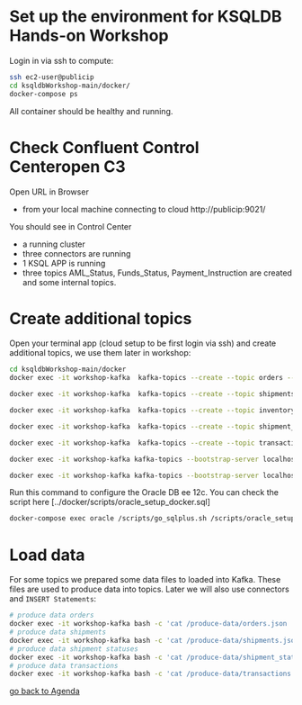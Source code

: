 # Set up the environment for KSQLDB Hands-on Workshop

Login in via ssh to compute:
```bash
ssh ec2-user@publicip
cd ksqldbWorkshop-main/docker/
docker-compose ps
```
All container should be healthy and running.

# Check Confluent Control Centeropen C3
Open URL in Browser
* from your local machine connecting to cloud http://publicip:9021/

You should see in Control Center
* a running cluster
* three connectors are running
* 1 KSQL APP is running
* three topics AML_Status, Funds_Status, Payment_Instruction are created and some internal topics.

# Create additional topics
Open your terminal app (cloud setup to be first login via ssh) and create additional topics, we use them later in workshop:
```bash
cd ksqldbWorkshop-main/docker
docker exec -it workshop-kafka  kafka-topics --create --topic orders --bootstrap-server localhost:9092
```
```bash
docker exec -it workshop-kafka  kafka-topics --create --topic shipments --bootstrap-server localhost:9092
```
```bash
docker exec -it workshop-kafka  kafka-topics --create --topic inventory --bootstrap-server localhost:9092
```
```bash
docker exec -it workshop-kafka  kafka-topics --create --topic shipment_status --bootstrap-server localhost:9092
```
```bash
docker exec -it workshop-kafka  kafka-topics --create --topic transactions --bootstrap-server localhost:9092
```
```bash
docker exec -it workshop-kafka kafka-topics --bootstrap-server localhost:9092 --create --partitions 1 --replication-factor 1 --topic ORCLCDB.C__MYUSER.EMP
```
```bash
docker exec -it workshop-kafka kafka-topics --bootstrap-server localhost:9092 --create --partitions 1 --replication-factor 1 --topic SimpleOracleCDC-ORCLCDB-redo-log
```
Run this command to configure the Oracle DB ee 12c. You can check the script here [../docker/scripts/oracle_setup_docker.sql]

```bash
docker-compose exec oracle /scripts/go_sqlplus.sh /scripts/oracle_setup_docker
```
# Load data
For some topics we prepared some data files to loaded into Kafka. These files are used to produce data into topics. Later we will also use connectors and `INSERT Statements`:
```bash
# produce data orders
docker exec -it workshop-kafka bash -c 'cat /produce-data/orders.json | kafka-console-producer --topic orders --broker-list localhost:9092  --property "parse.key=true" --property "key.separator=:"'
# produce data shipments
docker exec -it workshop-kafka bash -c 'cat /produce-data/shipments.json | kafka-console-producer --topic shipments --broker-list localhost:9092  --property "parse.key=true" --property "key.separator=:"'
# produce data shipment statuses
docker exec -it workshop-kafka bash -c 'cat /produce-data/shipment_status.json | kafka-console-producer --topic shipment_status --broker-list localhost:9092  --property "parse.key=true" --property "key.separator=:"'
# produce data transactions
docker exec -it workshop-kafka bash -c 'cat /produce-data/transactions.json | kafka-console-producer --topic transactions --broker-list localhost:9092  --property "parse.key=true" --property "key.separator=:"'
```

[go back to Agenda](https://github.com/jr-marquez/ksqldbWorkshop/blob/main/README.md#hands-on-agenda-and-labs)

